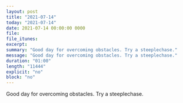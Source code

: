 ```yaml
---
layout: post
title: "2021-07-14"
today: "2021-07-14"
date: 2021-07-14 00:00:00 0000
file:
file_itunes:
excerpt:
summary: "Good day for overcoming obstacles. Try a steeplechase."
message: "Good day for overcoming obstacles. Try a steeplechase."
duration: "01:00"
length: "11444"
explicit: "no"
block: "no"
---
```

Good day for overcoming obstacles. Try a steeplechase.

